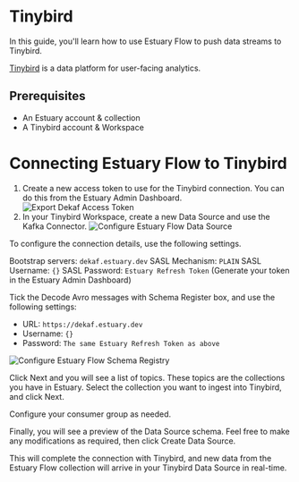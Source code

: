 # Tinybird

In this guide, you'll learn how to use Estuary Flow to push data streams to Tinybird.

[Tinybird](https://www.tinybird.co/) is a data platform for user-facing analytics.

## Prerequisites

- An Estuary account & collection
- A Tinybird account & Workspace

# Connecting Estuary Flow to Tinybird

1. Create a new access token to use for the Tinybird connection. You can do this from the Estuary Admin Dashboard.
   ![Export Dekaf Access Token](https://storage.googleapis.com/estuary-marketing-strapi-uploads/uploads//Group_22_95a85083d4/Group_22_95a85083d4.png)
2. In your Tinybird Workspace, create a new Data Source and use the Kafka Connector.
   ![Configure Estuary Flow Data Source](https://storage.googleapis.com/estuary-marketing-strapi-uploads/uploads//Screenshot_2024_08_23_at_15_16_39_35b06dad77/Screenshot_2024_08_23_at_15_16_39_35b06dad77.png)

To configure the connection details, use the following settings.

Bootstrap servers: `dekaf.estuary.dev`
SASL Mechanism: `PLAIN`
SASL Username: `{}`
SASL Password: `Estuary Refresh Token` (Generate your token in the Estuary Admin Dashboard)

Tick the Decode Avro messages with Schema Register box, and use the following settings:

- URL: `https://dekaf.estuary.dev`
- Username: `{}`
- Password: `The same Estuary Refresh Token as above`

![Configure Estuary Flow Schema Registry](https://storage.googleapis.com/estuary-marketing-strapi-uploads/uploads//Screenshot_2024_08_23_at_15_16_46_374f7f8a12/Screenshot_2024_08_23_at_15_16_46_374f7f8a12.png)

Click Next and you will see a list of topics. These topics are the collections you have in Estuary.
Select the collection you want to ingest into Tinybird, and click Next.

Configure your consumer group as needed.

Finally, you will see a preview of the Data Source schema. Feel free to make any modifications as required, then click
Create Data Source.

This will complete the connection with Tinybird, and new data from the Estuary Flow collection will arrive in your
Tinybird Data Source in real-time.
